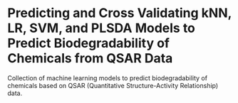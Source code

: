 # Predicting and Cross Validating kNN, LR, SVM, and PLSDA Models to Predict Biodegradability of Chemicals from QSAR Data
Collection of machine learning models to predict biodegradability of chemicals based on QSAR (Quantitative Structure-Activity Relationship) data.
